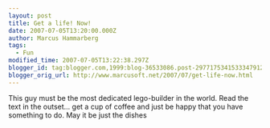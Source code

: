 ```yaml
---
layout: post
title: Get a life! Now!
date: 2007-07-05T13:20:00.000Z
author: Marcus Hammarberg
tags:
  - Fun
modified_time: 2007-07-05T13:22:38.297Z
blogger_id: tag:blogger.com,1999:blog-36533086.post-2977175341533347912
blogger_orig_url: http://www.marcusoft.net/2007/07/get-life-now.html
---
```


This guy must be the most dedicated lego-builder in the world. Read the
text in the outset... get a cup of coffee and just be happy that you
have something to do. May it be just the dishes
